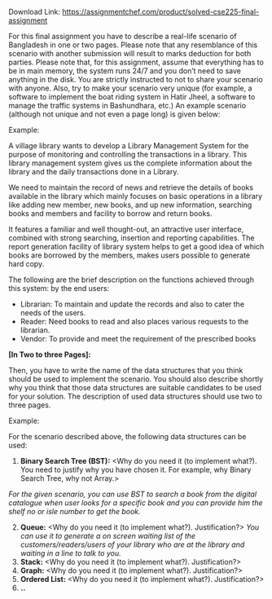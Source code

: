 Download Link: https://assignmentchef.com/product/solved-cse225-final-assignment
<br>



For this final assignment you have to describe a real-life scenario of Bangladesh in one or two pages. Please note that any resemblance of this scenario with another submission will result to marks deduction for both parties. Please note that, for this assignment, assume that everything has to be in main memory, the system runs 24/7 and you don’t need to save anything in the disk. You are strictly instructed to not to share your scenario with anyone. Also, try to make your scenario very unique (for example, a software to implement the boat riding system in Hatir Jheel, a software to manage the traffic systems in Bashundhara, etc.) An example scenario (although not unique and not even a page long) is given below:




Example:

A village library wants to develop a Library Management System for the purpose of monitoring and controlling the transactions in a library. This library management system gives us the complete information about the library and the daily transactions done in a Library.




We need to maintain the record of news and retrieve the details of books available in the library which mainly focuses on basic operations in a library like adding new member, new books, and up new information, searching books and members and facility to borrow and return books.




It features a familiar and well thought-out, an attractive user interface, combined with strong searching, insertion and reporting capabilities. The report generation facility of library system helps to get a good idea of which books are borrowed by the members, makes users possible to generate hard copy.




The following are the brief description on the functions achieved through this system: by the end users:

<ul>

 <li>Librarian: To maintain and update the records and also to cater the needs of the users.</li>

 <li>Reader: Need books to read and also places various requests to the librarian.</li>

 <li>Vendor: To provide and meet the requirement of the prescribed books</li>

</ul>




<strong>[In Two to three Pages]: </strong>

Then, you have to write the name of the data structures that you think should be used to implement the scenario. You should also describe shortly why you think that those data structures are suitable candidates to be used for your solution. The description of used data structures should use two to three pages.




Example:

For the scenario described above, the following data structures can be used:




<ol>

 <li><strong>Binary Search Tree (BST):</strong> &lt;Why do you need it (to implement what?). You need to justify why you have chosen it. For example, why Binary Search Tree, why not Array.&gt;</li>

</ol>

<em>For the given scenario, you can use BST to search a book from the digital catalogue when user looks for a specific book and you can provide him the shelf no or isle number to get the book.  </em>

<ol start="2">

 <li><strong>Queue:</strong> &lt;Why do you need it (to implement what?). Justification?&gt; <em>You can use it to generate a on screen waiting list of the customers/readers/users of your library who are at the library and waiting in a line to talk to you. </em></li>

 <li><strong>Stack:</strong> &lt;Why do you need it (to implement what?). Justification?&gt;</li>

 <li><strong>Graph:</strong> &lt;Why do you need it (to implement what?). Justification?&gt;</li>

 <li><strong>Ordered List:</strong> &lt;Why do you need it (to implement what?). Justification?&gt;</li>

 <li><strong>..</strong></li>

</ol>